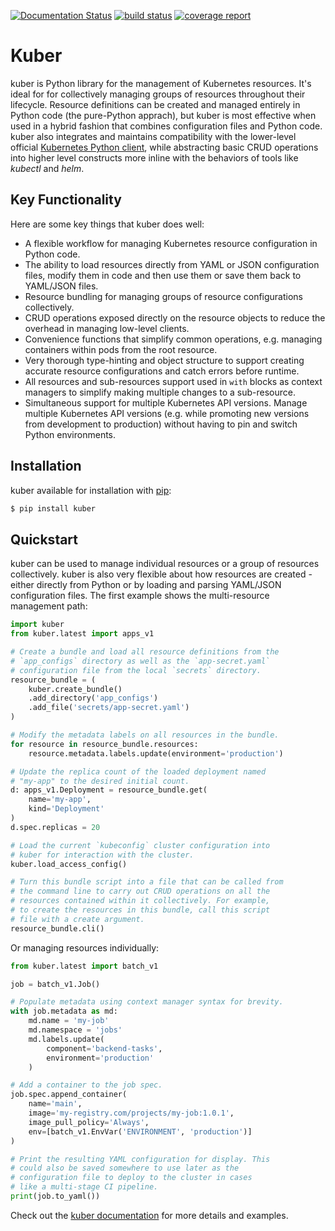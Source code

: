 [![Documentation Status](https://readthedocs.org/projects/kuber/badge/?version=latest)](https://kuber.readthedocs.io/en/latest/?badge=latest)
[![build status](https://gitlab.com/swernst/kuber/badges/master/build.svg)](https://gitlab.com/swernst/kuber/commits/master)
[![coverage report](https://gitlab.com/swernst/kuber/badges/master/coverage.svg)](https://gitlab.com/swernst/kuber/commits/master)


# Kuber

kuber is Python library for the management of Kubernetes resources. It's
ideal for for collectively managing groups of resources throughout their
lifecycle. Resource definitions can be created and managed entirely in Python
code (the pure-Python apprach), but kuber is most effective when used in a
hybrid fashion that combines configuration files and Python code.
kuber also integrates and maintains compatibility with the lower-level official
[Kubernetes Python client](https://github.com/kubernetes-client/python),
while abstracting basic CRUD operations into higher level constructs
more inline with the behaviors of tools like *kubectl* and *helm*.

## Key Functionality

Here are some key things that kuber does well:

- A flexible workflow for managing Kubernetes resource configuration in Python
  code.
- The ability to load resources directly from YAML or JSON configuration files,
  modify them in code and then use them or save them back to YAML/JSON files.
- Resource bundling for managing groups of resource configurations collectively.
- CRUD operations exposed directly on the resource objects to reduce the
  overhead in managing low-level clients.
- Convenience functions that simplify common operations, e.g. managing
  containers within pods from the root resource.
- Very thorough type-hinting and object structure to support creating accurate
  resource configurations and catch errors before runtime.
- All resources and sub-resources support used in `with` blocks as context
  managers to simplify making multiple changes to a sub-resource.
- Simultaneous support for multiple Kubernetes API versions. Manage multiple
  Kubernetes API versions (e.g. while promoting new versions from development
  to production) without having to pin and switch Python environments.

## Installation

kuber available for installation with [pip](https://pypi.org/project/pip/):

```bash
$ pip install kuber
```
 
## Quickstart

kuber can be used to manage individual resources or a group of resources
collectively. kuber is also very flexible about how resources are created - 
either directly from Python or by loading and parsing YAML/JSON configuration
files. The first example shows the multi-resource management path:

```python
import kuber
from kuber.latest import apps_v1

# Create a bundle and load all resource definitions from the
# `app_configs` directory as well as the `app-secret.yaml`
# configuration file from the local `secrets` directory.
resource_bundle = (
    kuber.create_bundle()
    .add_directory('app_configs')
    .add_file('secrets/app-secret.yaml')
)

# Modify the metadata labels on all resources in the bundle.
for resource in resource_bundle.resources:
    resource.metadata.labels.update(environment='production')

# Update the replica count of the loaded deployment named
# "my-app" to the desired initial count.
d: apps_v1.Deployment = resource_bundle.get(
    name='my-app',
    kind='Deployment'
)
d.spec.replicas = 20

# Load the current `kubeconfig` cluster configuration into
# kuber for interaction with the cluster.
kuber.load_access_config()

# Turn this bundle script into a file that can be called from
# the command line to carry out CRUD operations on all the
# resources contained within it collectively. For example,
# to create the resources in this bundle, call this script
# file with a create argument.
resource_bundle.cli()
```

Or managing resources individually:

```python
from kuber.latest import batch_v1

job = batch_v1.Job()

# Populate metadata using context manager syntax for brevity.
with job.metadata as md:
    md.name = 'my-job'
    md.namespace = 'jobs'
    md.labels.update(
        component='backend-tasks',
        environment='production'
    )

# Add a container to the job spec.
job.spec.append_container(
    name='main',
    image='my-registry.com/projects/my-job:1.0.1',
    image_pull_policy='Always',
    env=[batch_v1.EnvVar('ENVIRONMENT', 'production')]
)

# Print the resulting YAML configuration for display. This
# could also be saved somewhere to use later as the
# configuration file to deploy to the cluster in cases
# like a multi-stage CI pipeline.
print(job.to_yaml())
```

Check out the [kuber documentation](https://kuber.readthedocs.io/en/latest/)
for more details and examples.
